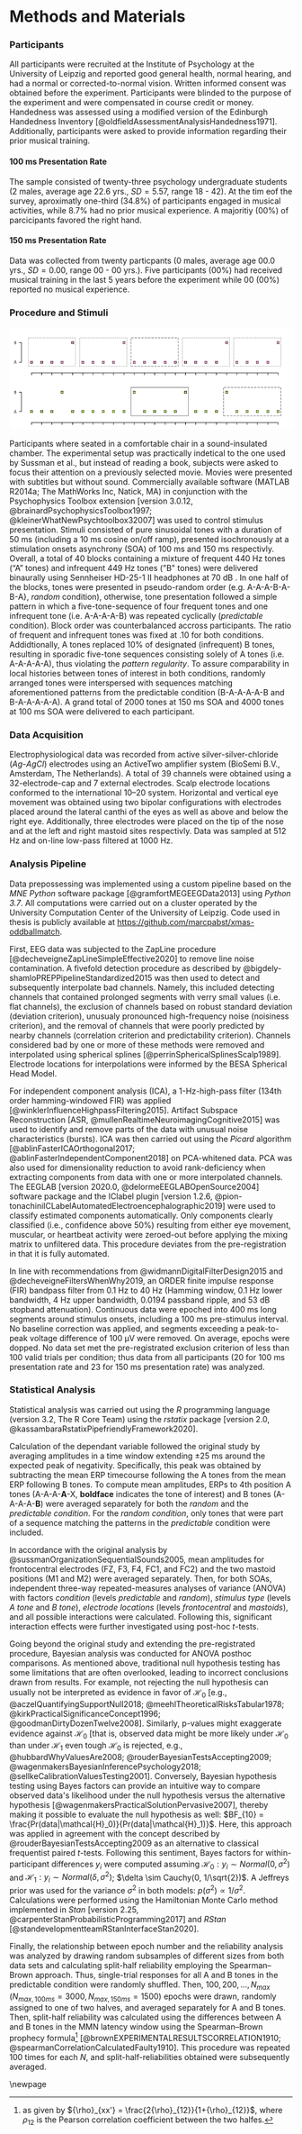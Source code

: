 # Methods and Materials

### Participants

All participants were recruited at the Institute of Psychology at the University of Leipzig and reported good general health, normal hearing, and had a normal or corrected-to-normal vision. Written informed consent was obtained before the experiment. Participants were blinded to the purpose of the experiment and were compensated in course credit or money. Handedness was assessed using a modified version of the Edinburgh Handedness Inventory [@oldfieldAssessmentAnalysisHandedness1971]. Additionally, participants were asked to provide information regarding their prior musical training.

#### 100 ms Presentation Rate
The sample consisted of twenty-three psychology undergraduate students (2 males, average age 22.6 yrs., $SD=5.57$, range 18 - 42).  At the tim eof the survey, aproximatly one-third (34.8%) of participants engaged in musical activities, while 8.7% had no prior musical experience. A majoritiy (00%) of parcicipants favored the right hand.  

#### 150 ms Presentation Rate
Data was collected from twenty particpants (0 males, average age 00.0 yrs., $SD=0.00$, range 00 - 00 yrs.). Five participants (00%) had received musical training in the last 5 years before the experiment while 00 (00%) reported no musical experience. 



### Procedure and Stimuli
![ Tones of two different frequencies (A=440 Hz, B=449 Hz) were presented in two blocked conditions: In the “predictable” condition (top half), tones followed a simple pattern in which a single B-tone followed four A-tones. Some designated B-tones were replaced by A-tones ("pattern deviants"). In the "random" condition (lower half), tones were presented in a pseudo-random fashion ()  ](figures/fig_tones.png)

Participants where seated in a comfortable chair in a sound-insulated chamber. The experimental setup was practically indetical to the one used by Sussman et al., but instead of reading a book, subjects were asked to focus their attention on a previously selected movie. Movies were presented with subtitles but without sound. Commercially available software (MATLAB R2014a; The MathWorks Inc, Natick, MA) in conjunction with the Psychophysics Toolbox extension
[version 3.0.12, @brainardPsychophysicsToolbox1997; @kleinerWhatNewPsychtoolbox32007] was used to control stimulus presentation. Stimuli consisted of pure sinusoidal tones with a duration of 50 ms (including a 10 ms cosine on/off ramp), presented isochronously at a stimulation onsets asynchrony (SOA) of 100 ms and 150 ms respectivly. Overall, a total of 40 blocks containing a mixture of frequent 440 Hz tones (“A” tones) and infrequent 449 Hz tones ("B" tones) were delivered binaurally using Sennheiser HD-25-1 II headphones at 70 dB . In one half of the blocks, tones were presented in pseudo-random order (e.g. A-A-A-B-A-B-A}, *random* condition), otherwise, tone presentation followed a simple pattern in which a five-tone-sequence of four frequent tones and one infrequent tone (i.e. A-A-A-A-B) was repeated cyclically (*predictable* condition). Block order was counterbalanced accross participants. The ratio of frequent and infrequent tones was fixed at $.10$ for both conditions. Addidtionally, A tones replaced 10% of designated (infrequent) B tones, resulting in sporadic five-tone sequences consisting solely of A tones (i.e. A-A-A-A-A), thus violating the *pattern regularity*. To assure comparability in local histories between tones of interest in both conditions, randomly arranged tones were interspersed with sequences matching aforementioned patterns from the predictable condition (B-A-A-A-A-B and B-A-A-A-A-A). A grand total of 2000 tones at 150 ms SOA and 4000 tones at 100 ms SOA were delivered to each participant. 

### Data Acquisition

Electrophysiological data was recorded from active silver-silver-chloride (*Ag*-*AgCl*) electrodes using an ActiveTwo amplifier system (BioSemi B.V., Amsterdam, The Netherlands). A total of 39 channels were obtained using a 32-electrode-cap and 7 external electrodes. Scalp electrode locations conformed to the international 10–20 system. Horizontal and vertical eye movement was obtained using two bipolar configurations with electrodes placed around the lateral canthi of the eyes as well as above and below the right eye. Additionally, three electrodes were placed on the tip of the nose and at the left and right mastoid sites respectivly. Data was sampled at 512 Hz and on-line low-pass filtered at 1000 Hz.


### Analysis Pipeline

Data prepossessing was implemented using a custom pipeline based on the *MNE Python* software package [@gramfortMEGEEGData2013] using *Python 3.7*. All computations were carried out on a cluster operated by the University Computation Center of the University of Leipzig. Code used in thesis is publicly available at <https://github.com/marcpabst/xmas-oddballmatch>. 

First, EEG data was subjected to the ZapLine procedure [@decheveigneZapLineSimpleEffective2020] to remove line noise contamination. A fivefold detection procedure as described by @bigdely-shamloPREPPipelineStandardized2015 was then used to detect and subsequently interpolate bad channels. Namely, this included detecting channels that contained prolonged segments with verry small values (i.e. flat channels), the exclusion of channels based on robust standard deviation (deviation criterion), unusualy pronounced high-frequency noise (noisiness criterion), and the removal of channels that were poorly predicted by nearby channels (correlation criterion and predictability criterion). Channels considered bad by one or more of these methods were removed and interpolated using spherical splines [@perrinSphericalSplinesScalp1989]. Electrode locations for interpolations were informed by the BESA Spherical Head Model.

For independent component analysis (ICA), a 1-Hz-high-pass filter (134th order hamming-windowed FIR) was applied [@winklerInfluenceHighpassFiltering2015]. Artifact Subspace Reconstruction [ASR, @mullenRealtimeNeuroimagingCognitive2015] was used to identify and remove parts of the data with unusual noise characteristics (bursts). ICA was then carried out using the *Picard* algorithm [@ablinFasterICAOrthogonal2017; @ablinFasterIndependentComponent2018] on PCA-whitened data. PCA was also used for dimensionality reduction to avoid rank-deficiency when extracting components from data with one or more interpolated channels. The EEGLAB [version 2020.0, @delormeEEGLABOpenSource2004] software package and the IClabel plugin [version 1.2.6, @pion-tonachiniICLabelAutomatedElectroencephalographic2019] were used to classify estimated components automatically. Only components clearly classified (i.e., confidence above 50%) resulting from either eye movement, muscular, or heartbeat activity were zeroed-out before applying the mixing matrix to unfiltered data. This procedure deviates from the pre-registration in that it is fully automated.

In line with recommendations from @widmannDigitalFilterDesign2015 and @decheveigneFiltersWhenWhy2019, an ORDER finite impulse response (FIR) bandpass filter from 0.1 Hz to 40 Hz (Hamming window, 0.1 Hz lower bandwidth, 4 Hz upper bandwidth, 0.0194 passband ripple, and 53 dB stopband attenuation). Continuous data were epoched into 400 ms long segments around stimulus onsets, including a 100 ms pre-stimulus interval. No baseline correction was applied, and segments exceeding a peak-to-peak voltage difference of  100 µV were removed. On average,  epochs were dopped. No data set met the pre-registrated exclusion criterion of less than 100 valid trials per condition; thus data from all participants (20 for 100 ms presentation rate and 23 for 150 ms presentation rate) was analyzed.

### Statistical Analysis

Statistical analysis was carried out using the *R* programming language (version 3.2, The R Core Team) using the *rstatix* package [version 2.0, @kassambaraRstatixPipefriendlyFramework2020]. 

Calculation of the dependant variable followed the original study by averaging amplitudes in a time window extending ±25 ms around the expected peak of negativity. Specifically, this peak was obtained by subtracting the mean ERP timecourse following the A tones from the mean ERP following B tones. To compute mean amplitudes, ERPs to 4th position A tones (A-A-A-**A**-X, **boldface** indicates the tone of interest) and B tones (A-A-A-A-**B**) were averaged separately for both the *random* and the *predictable* *condition*. For the *random condition*, only tones that were part of a sequence matching the patterns in the *predictable* condition were included. 

In accordance with the original analysis by @sussmanOrganizationSequentialSounds2005, mean amplitudes for frontocentral electrodes (FZ, F3, F4, FC1, and FC2) and the two mastoid positions (M1 and M2) were averaged separately. Then, for both SOAs, independent three-way repeated-measures analyses of variance (ANOVA) with factors *condition* (levels *predictable* and *random*), *stimulus type* (levels *A tone* and *B tone*), *electrode locations* (levels *frontocentral* and *mastoids*), and all possible interactions were calculated. Following this, significant interaction effects were further investigated using post-hoc *t*-tests. 

Going beyond the original study and extending the pre-registrated procedure, Bayesian analysis was conducted for ANOVA posthoc comparisons. As mentioned above, traditional null hypothesis testing has some limitations that are often overlooked, leading to incorrect conclusions drawn from results. For example, not rejecting the null hypothesis can usually not be interpreted as evidence in favor of $\mathcal{H_0}$ [e.g., @aczelQuantifyingSupportNull2018; @meehlTheoreticalRisksTabular1978; @kirkPracticalSignificanceConcept1996; @goodmanDirtyDozenTwelve2008]. Similarly, p-values might exaggerate evidence against $\mathcal{H_0}$ [that is, observed data might be more likely under $\mathcal{H_0}$ than under $\mathcal{H_1}$ even tough $\mathcal{H_0}$ is rejected, e.g., @hubbardWhyValuesAre2008; @rouderBayesianTestsAccepting2009; @wagenmakersBayesianInferencePsychology2018; @sellkeCalibrationValuesTesting2001].  Conversely, Bayesian hypothesis testing using Bayes factors can provide an intuitive way to compare observed data's likelihood under the null hypothesis versus the alternative hypothesis [@wagenmakersPracticalSolutionPervasive2007], thereby making it possible to evaluate the null hypothesis as well: $BF_{10} = \frac{Pr(data|\mathcal{H}_0)}{Pr(data|\mathcal{H}_1)}$. Here, this approach was applied in agreement with the concept described by @rouderBayesianTestsAccepting2009 as an alternative to classical frequentist paired *t*-tests. Following this sentiment, Bayes factors for within-participant differences $y_i$ were computed assuming $\mathcal{H_0}: y_i \sim Normal(0, \sigma^2)$ and $\mathcal{H_1}: y_i \sim Normal(\delta, \sigma^2)$; $\delta \sim Cauchy(0, 1/\sqrt{2})$. A Jeffreys prior was used for the variance $\sigma^2$ in both models:  $p(\sigma^2) \propto 1/\sigma^2$.  Calculations were performed using the Hamiltonian Monte Carlo method implemented in *Stan* [version 2.25, @carpenterStanProbabilisticProgramming2017] and *RStan* [@standevelopmentteamRStanInterfaceStan2020]. 

Finally, the relationship between epoch number and the reliability analysis was analyzed by drawing random subsamples of different sizes from both data sets and calculating split-half reliability employing the Spearman–Brown approach. Thus, single-trial responses for all A and B tones in the predictable condition were randomly shuffled. Then, $100, 200, ..., N_{max}$  ($N_{max, 100ms} = 3000, N_{max, 150ms}=1500$) epochs were drawn, randomly assigned to one of two halves, and averaged separately for A and B tones. Then, split-half reliability was calculated using the differences between A and B tones in the MMN latency window using the Spearman–Brown prophecy formula[^2] [@brownEXPERIMENTALRESULTSCORRELATION1910; @spearmanCorrelationCalculatedFaulty1910]. This procedure was repeated 100 times for each $N$, and split-half-reliabilities obtained were subsequently averaged.

\newpage

[^2]: as given by ${\rho}_{xx'} = \frac{2{\rho}_{12}}{1+{\rho}_{12}}$, where ${\rho_{12}}$ is the Pearson correlation coefficient between the two halfes. 







